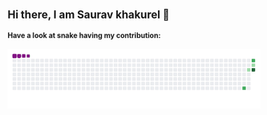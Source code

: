 ## Hi there, I am Saurav khakurel 👋

<!-- <a href="">
  <img align="centre" src="https://github-readme-stats.vercel.app/api?username=suyogdahal&hide=issues,contribs&count_private=true&show_icons=true&title_color=007bff&text_color=e7e7e7&icon_color=007bff&bg_color=171c28" />
<a />
 -->
#### Have a look at snake having my contribution:
![Snake gif](https://github.com/Sauravkhakurel21/sauravkhakurel21/blob/main/output/github-contribution-grid-snake.gif)  



